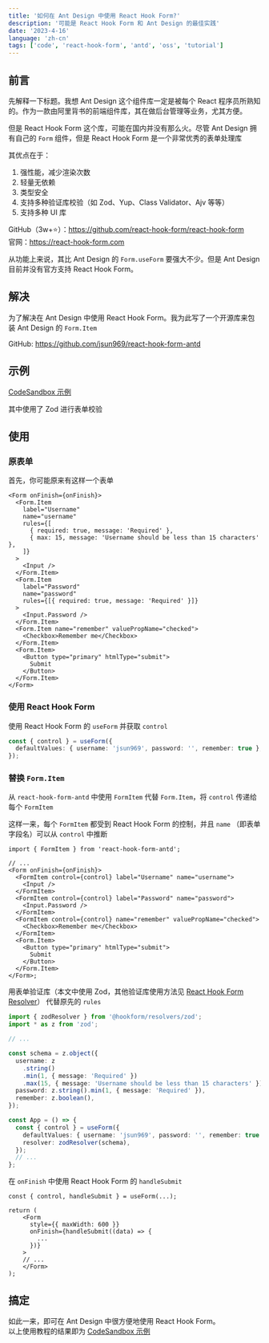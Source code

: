 ```yaml
---
title: '如何在 Ant Design 中使用 React Hook Form?'
description: '可能是 React Hook Form 和 Ant Design 的最佳实践'
date: '2023-4-16'
language: 'zh-cn'
tags: ['code', 'react-hook-form', 'antd', 'oss', 'tutorial']
---
```


## 前言

先解释一下标题。我想 Ant Design 这个组件库一定是被每个 React 程序员所熟知的。作为一款由阿里背书的前端组件库，其在做后台管理等业务，尤其方便。

但是 React Hook Form 这个库，可能在国内并没有那么火。尽管 Ant Design 拥有自己的 `Form` 组件，但是 React Hook Form 是一个非常优秀的表单处理库

其优点在于：

1. 强性能，减少渲染次数
2. 轻量无依赖
3. 类型安全
4. 支持多种验证库校验（如 Zod、Yup、Class Validator、Ajv 等等）
5. 支持多种 UI 库

GitHub（3w+⭐）：<https://github.com/react-hook-form/react-hook-form>  
官网：<https://react-hook-form.com>

从功能上来说，其比 Ant Design 的 `Form.useForm` 要强大不少。但是 Ant Design 目前并没有官方支持 React Hook Form。

## 解决

为了解决在 Ant Design 中使用 React Hook Form。我为此写了一个开源库来包装 Ant Design 的 `Form.Item`

GitHub: <https://github.com/jsun969/react-hook-form-antd>

## 示例

[CodeSandbox 示例](https://codesandbox.io/s/react-hook-form-antd-example-6s0i3z?file=/src/App.tsx)

其中使用了 Zod 进行表单校验

## 使用

### 原表单

首先，你可能原来有这样一个表单

```tsx
<Form onFinish={onFinish}>
  <Form.Item
    label="Username"
    name="username"
    rules={[
      { required: true, message: 'Required' },
      { max: 15, message: 'Username should be less than 15 characters' },
    ]}
  >
    <Input />
  </Form.Item>
  <Form.Item
    label="Password"
    name="password"
    rules={[{ required: true, message: 'Required' }]}
  >
    <Input.Password />
  </Form.Item>
  <Form.Item name="remember" valuePropName="checked">
    <Checkbox>Remember me</Checkbox>
  </Form.Item>
  <Form.Item>
    <Button type="primary" htmlType="submit">
      Submit
    </Button>
  </Form.Item>
</Form>
```

### 使用 React Hook Form

使用 React Hook Form 的 `useForm` 并获取 `control`

```ts
const { control } = useForm({
  defaultValues: { username: 'jsun969', password: '', remember: true },
});
```

### 替换 `Form.Item`

从 `react-hook-form-antd` 中使用 `FormItem` 代替 `Form.Item`，将 `control` 传递给每个 `FormItem`

这样一来，每个 `FormItem` 都受到 React Hook Form 的控制，并且 `name` （即表单字段名）可以从 `control` 中推断

```tsx
import { FormItem } from 'react-hook-form-antd';

// ...
<Form onFinish={onFinish}>
  <FormItem control={control} label="Username" name="username">
    <Input />
  </FormItem>
  <FormItem control={control} label="Password" name="password">
    <Input.Password />
  </FormItem>
  <FormItem control={control} name="remember" valuePropName="checked">
    <Checkbox>Remember me</Checkbox>
  </FormItem>
  <Form.Item>
    <Button type="primary" htmlType="submit">
      Submit
    </Button>
  </Form.Item>
</Form>;
```

用表单验证库（本文中使用 Zod，其他验证库使用方法见 [React Hook Form Resolver](https://github.com/react-hook-form/resolvers)）
代替原先的 `rules`

```ts
import { zodResolver } from '@hookform/resolvers/zod';
import * as z from 'zod';

// ...

const schema = z.object({
  username: z
    .string()
    .min(1, { message: 'Required' })
    .max(15, { message: 'Username should be less than 15 characters' }),
  password: z.string().min(1, { message: 'Required' }),
  remember: z.boolean(),
});

const App = () => {
  const { control } = useForm({
    defaultValues: { username: 'jsun969', password: '', remember: true },
    resolver: zodResolver(schema),
  });
  // ...
};
```

在 `onFinish` 中使用 React Hook Form 的 `handleSubmit`

```tsx
const { control, handleSubmit } = useForm(...);

return (
    <Form
      style={{ maxWidth: 600 }}
      onFinish={handleSubmit((data) => {
        ...
      })}
    >
    // ...
    </Form>
);
```

## 搞定

如此一来，即可在 Ant Design 中很方便地使用 React Hook Form。  
以上使用教程的结果即为 [CodeSandbox 示例](https://codesandbox.io/s/react-hook-form-antd-example-6s0i3z?file=/src/App.tsx)

